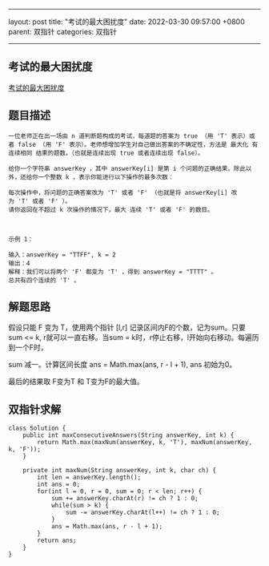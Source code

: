 ------

layout: post
title:  "考试的最大困扰度"
date:   2022-03-30 09:57:00 +0800
parent: 双指针
categories: 双指针

---

## 考试的最大困扰度
[考试的最大困扰度](https://leetcode-cn.com/problems/maximize-the-confusion-of-an-exam/)
## 题目描述

```
一位老师正在出一场由 n 道判断题构成的考试，每道题的答案为 true （用 'T' 表示）或者 false （用 'F' 表示）。老师想增加学生对自己做出答案的不确定性，方法是 最大化 有 连续相同 结果的题数。（也就是连续出现 true 或者连续出现 false）。

给你一个字符串 answerKey ，其中 answerKey[i] 是第 i 个问题的正确结果。除此以外，还给你一个整数 k ，表示你能进行以下操作的最多次数：

每次操作中，将问题的正确答案改为 'T' 或者 'F' （也就是将 answerKey[i] 改为 'T' 或者 'F' ）。
请你返回在不超过 k 次操作的情况下，最大 连续 'T' 或者 'F' 的数目。

 

示例 1：

输入：answerKey = "TTFF", k = 2
输出：4
解释：我们可以将两个 'F' 都变为 'T' ，得到 answerKey = "TTTT" 。
总共有四个连续的 'T' 。
```

## 解题思路
假设只能 F 变为 T，使用两个指针 [l,r] 记录区间内F的个数，记为sum。只要 sum <= k, r就可以一直右移。当sum = k时，r停止右移，l开始向右移动。每遍历到一个F时，

sum 减一。计算区间长度 ans = Math.max(ans, r - l + 1), ans 初始为0。

最后的结果取 F变为T 和 T变为F的最大值。

## 双指针求解
```
class Solution {
    public int maxConsecutiveAnswers(String answerKey, int k) {
        return Math.max(maxNum(answerKey, k, 'T'), maxNum(answerKey, k, 'F'));
    }

    private int maxNum(String answerKey, int k, char ch) {
        int len = answerKey.length();
        int ans = 0;
        for(int l = 0, r = 0, sum = 0; r < len; r++) {
            sum += answerKey.charAt(r) != ch ? 1 : 0;
            while(sum > k) {
                sum -= answerKey.charAt(l++) != ch ? 1 : 0;
            }
            ans = Math.max(ans, r - l + 1);
        }
        return ans;
    }
}
```



